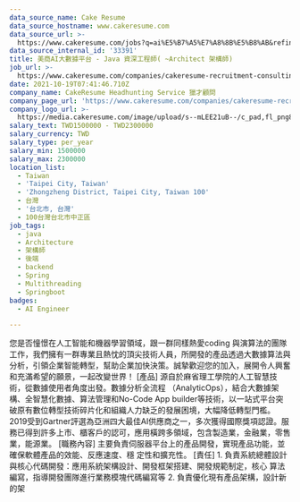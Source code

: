 ```yaml
---
data_source_name: Cake Resume
data_source_hostname: www.cakeresume.com
data_source_url: >-
  https://www.cakeresume.com/jobs?q=ai%E5%B7%A5%E7%A8%8B%E5%B8%AB&refinementList%5Blang_[…]y_type%5D=per_year&range%5Bsalary_range%5D%5Bmin%5D=1000000
data_source_internal_id: '33391'
title: 美商AI大數據平台 - Java 資深工程師( ~Architect 架構師)
job_url: >-
  https://www.cakeresume.com/companies/cakeresume-recruitment-consulting/jobs/9a30f3
date: 2021-10-19T07:41:46.710Z
company_name: CakeResume Headhunting Service 獵才顧問
company_page_url: 'https://www.cakeresume.com/companies/cakeresume-recruitment-consulting'
company_logo_url: >-
  https://media.cakeresume.com/image/upload/s--mLEE21uB--/c_pad,fl_png8,h_200,w_200/v1620881212/vdbipassrdfr8omwzeq6.png
salary_text: TWD1500000 - TWD2300000
salary_currency: TWD
salary_type: per_year
salary_min: 1500000
salary_max: 2300000
location_list:
  - Taiwan
  - 'Taipei City, Taiwan'
  - 'Zhongzheng District, Taipei City, Taiwan 100'
  - 台灣
  - '台北市, 台灣'
  - 100台灣台北市中正區
job_tags:
  - java
  - Architecture
  - 架構師
  - 後端
  - backend
  - Spring
  - Multithreading
  - Springboot
badges:
  - AI Engineer

---
```


您是否憧憬在人工智能和機器學習領域，跟一群同樣熱愛coding 與演算法的團隊工作，我們擁有一群專業且熱忱的頂尖技術人員，所開發的產品透過大數據算法與分析，引領企業智能轉型，幫助企業加快決策。誠摯歡迎您的加入，展開令人興奮和充滿希望的願景，一起改變世界！ [產品] 源自於麻省理工學院的人工智慧技術，從數據使用者角度出發。數據分析全流程 （AnalyticOps），結合大數據架構、全智慧化數據、算法管理和No-Code App builder等技術，以一站式平台突破原有數位轉型技術碎片化和組織人力缺乏的發展困境，大幅降低轉型門檻。2019受到Gartner評選為亞洲四大最佳AI供應商之一，多次獲得國際獎項認證。服務已得到許多上市、櫃客戶的認可，應用橫跨多領域，包含製造業，金融業，零售業，能源業。 [職務內容] 主要負責伺服器平台上的產品開發，實現產品功能，並確保軟體產品的效能、反應速度、穩 定性和擴充性。 [責任] 1. 負責系統總體設計與核心代碼開發：應用系統架構設計、開發框架搭建、開發規範制定，核心 算法編寫，指導開發團隊進行業務模塊代碼編寫等 2. 負責優化現有產品架構，設計新的架